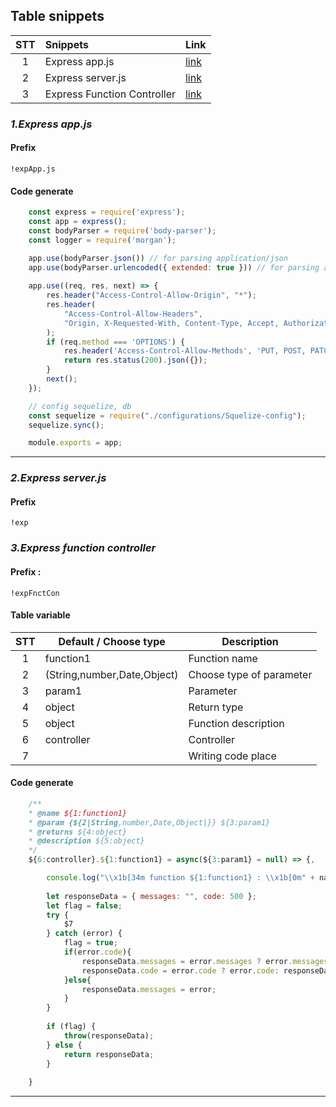 ## Table snippets
|  STT  | Snippets                    | Link                                  |
| :---: | :-------------------------- | :------------------------------------ |
|   1   | Express app.js              | [link](#1Express-appjs)              |
|   2   | Express server.js           | [link](#2Express-serverjs)           |
|   3   | Express Function Controller | [link](#3Express-function-controller) |

### *1.Express app.js*

#### Prefix
```
!expApp.js
```

#### Code generate

``` Javascript
    const express = require('express');
    const app = express();
    const bodyParser = require('body-parser');
    const logger = require('morgan');

    app.use(bodyParser.json()) // for parsing application/json
    app.use(bodyParser.urlencoded({ extended: true })) // for parsing application/x-www-form-urlencoded
    
    app.use((req, res, next) => {
        res.header("Access-Control-Allow-Origin", "*");
        res.header(
            "Access-Control-Allow-Headers",
            "Origin, X-Requested-With, Content-Type, Accept, Authorization,  X-Access-Token",
        );
        if (req.method === 'OPTIONS') {
            res.header('Access-Control-Allow-Methods', 'PUT, POST, PATCH, DELETE, GET');
            return res.status(200).json({});
        }
        next();
    });

    // config sequelize, db
    const sequelize = require("./configurations/Squelize-config");
    sequelize.sync();

    module.exports = app;
```

---

### *2.Express server.js*

#### Prefix
```
!exp
```

### *3.Express function controller*

#### Prefix : 
```
!expFnctCon
```

#### Table variable

 |  STT  | Default / Choose type       | Description              |
 | :---: | --------------------------- | ------------------------ |
 |   1   | function1                   | Function name            |
 |   2   | (String,number,Date,Object) | Choose type of parameter |
 |   3   | param1                      | Parameter                |
 |   4   | object                      | Return type              |
 |   5   | object                      | Function description     |
 |   6   | controller                  | Controller               |
 |   7   |                             | Writing code place       |

#### Code generate

``` Javascript
    /**
    * @name ${1:function1}
    * @param {${2|String,number,Date,Object|}} ${3:param1}
    * @returns ${4:object}
    * @description ${5:object}
    */
    ${6:controller}.${1:function1} = async(${3:param1} = null) => {,

        console.log("\\x1b[34m function ${1:function1} : \\x1b[0m" + nameController);
               
        let responseData = { messages: "", code: 500 };
        let flag = false;
        try {
            $7
        } catch (error) {
            flag = true;
            if(error.code){
                responseData.messages = error.messages ? error.messages: error;
                responseData.code = error.code ? error.code: responseData.code;
            }else{
                responseData.messages = error;
            }
        }
        
        if (flag) {
            throw(responseData);
        } else {
            return responseData;
        }
            
    }
```

---
